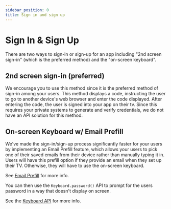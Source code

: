 ```yaml
---
sidebar_position: 0
title: Sign in and sign up 
---
```

# Sign In & Sign Up
There are two ways to sign-in or sign-up for an app including "2nd screen sign-in" (which is the preferred method) and the "on-screen keyboard".

## 2nd screen sign-in (preferred)
We encourage you to use this method since it is the preferred method of sign-in among your users. This method displays a code, instructing the user to go to another device's web browser and enter the code displayed. After entering the code, the user is signed into your app on their tv. Since this requires your private systems to generate and verify credentials, we do not have an API solution for this method.

## On-screen Keyboard w/ Email Prefill
 We've made the sign-in/sign-up process significantly faster for your users by implementing an Email Prefill feature, which allows your users to pick one of their saved emails from their device rather than manually typing it in. Users will have this prefill option if they provide an email when they set up their TV. Otherwise, they will have to use the on-screen keyboard.



See [Email Prefill](./email-prefill.md) for more info.

You can then use the `Keyboard.password()` API to prompt for the users password in a way that doesn't display on screen.

See the [Keyboard API](/api/keyboard) for more info.
